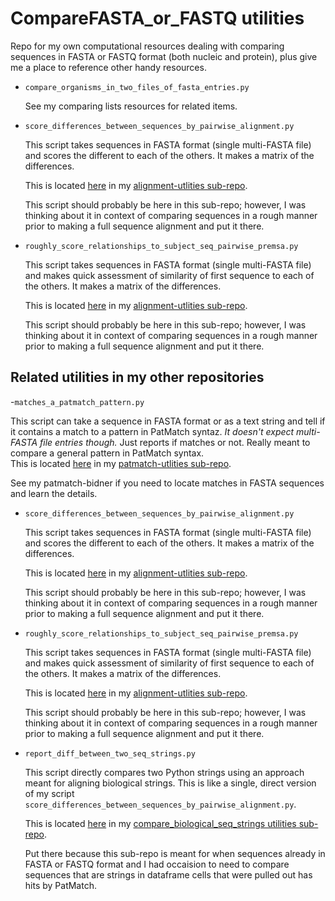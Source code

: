 CompareFASTA_or_FASTQ utilities
===============================

Repo for my own computational resources dealing with comparing sequences in FASTA or FASTQ format (both nucleic and protein), plus give me a place to reference other handy resources.

- `compare_organisms_in_two_files_of_fasta_entries.py`

  See my comparing lists resources for related items.
  
- `score_differences_between_sequences_by_pairwise_alignment.py`

  This script takes sequences in FASTA format (single multi-FASTA file) and scores the different to each of the others. It makes a matrix of the differences.

  This is located [here](https://github.com/fomightez/sequencework/tree/master/alignment-utilities) in my [alignment-utlities sub-repo](https://github.com/fomightez/sequencework/tree/master/alignment-utilities).

  This script should probably be here in this sub-repo; however, I was thinking about it in context of comparing sequences in a rough manner prior to making a full sequence alignment and put it there.

- `roughly_score_relationships_to_subject_seq_pairwise_premsa.py`

  This script takes sequences in FASTA format (single multi-FASTA file) and makes quick assessment of similarity of first sequence to each of the others. It makes a matrix of the differences.

  This is located [here](https://github.com/fomightez/sequencework/tree/master/alignment-utilities) in my [alignment-utlities sub-repo](https://github.com/fomightez/sequencework/tree/master/alignment-utilities).

  This script should probably be here in this sub-repo; however, I was thinking about it in context of comparing sequences in a rough manner prior to making a full sequence alignment and put it there.


Related utilities in my other repositories
------------------------------------------
-`matches_a_patmatch_pattern.py`

  This script can take a sequence in FASTA format or as a text string and tell if it contains a match to a pattern in PatMatch syntaz. *It doesn't expect multi-FASTA file entries though.* Just reports if matches or not. Really meant to compare a general pattern in PatMatch syntax.  
   This is located [here](https://github.com/fomightez/sequencework/tree/master/patmatch-utilities) in my [patmatch-utlities sub-repo](https://github.com/fomightez/sequencework/tree/master/patmatchutilities).
  
  See my patmatch-bidner if you need to locate matches in FASTA sequences and learn the details.

- `score_differences_between_sequences_by_pairwise_alignment.py`

  This script takes sequences in FASTA format (single multi-FASTA file) and scores the different to each of the others. It makes a matrix of the differences.

  This is located [here](https://github.com/fomightez/sequencework/tree/master/alignment-utilities) in my [alignment-utlities sub-repo](https://github.com/fomightez/sequencework/tree/master/alignment-utilities).

  This script should probably be here in this sub-repo; however, I was thinking about it in context of comparing sequences in a rough manner prior to making a full sequence alignment and put it there.


- `roughly_score_relationships_to_subject_seq_pairwise_premsa.py`

  This script takes sequences in FASTA format (single multi-FASTA file) and makes quick assessment of similarity of first sequence to each of the others. It makes a matrix of the differences.

  This is located [here](https://github.com/fomightez/sequencework/tree/master/alignment-utilities) in my [alignment-utlities sub-repo](https://github.com/fomightez/sequencework/tree/master/alignment-utilities).

  This script should probably be here in this sub-repo; however, I was thinking about it in context of comparing sequences in a rough manner prior to making a full sequence alignment and put it there.
  
  
- `report_diff_between_two_seq_strings.py`

  This script directly compares two Python strings using an approach meant for aligning biological strings. This is like a single, direct version of my script `score_differences_between_sequences_by_pairwise_alignment.py`.
  
  This is located [here](https://github.com/fomightez/sequencework/tree/master/Compare_biological_seq_strings) in my [compare_biological_seq_strings utilities sub-repo](https://github.com/fomightez/sequencework/tree/master/Compare_biological_seq_strings).
  
  Put there because this sub-repo is meant for when sequences already in FASTA or FASTQ format and I had occaision to need to compare sequences that are strings in dataframe cells that were pulled out has hits by PatMatch.
  
